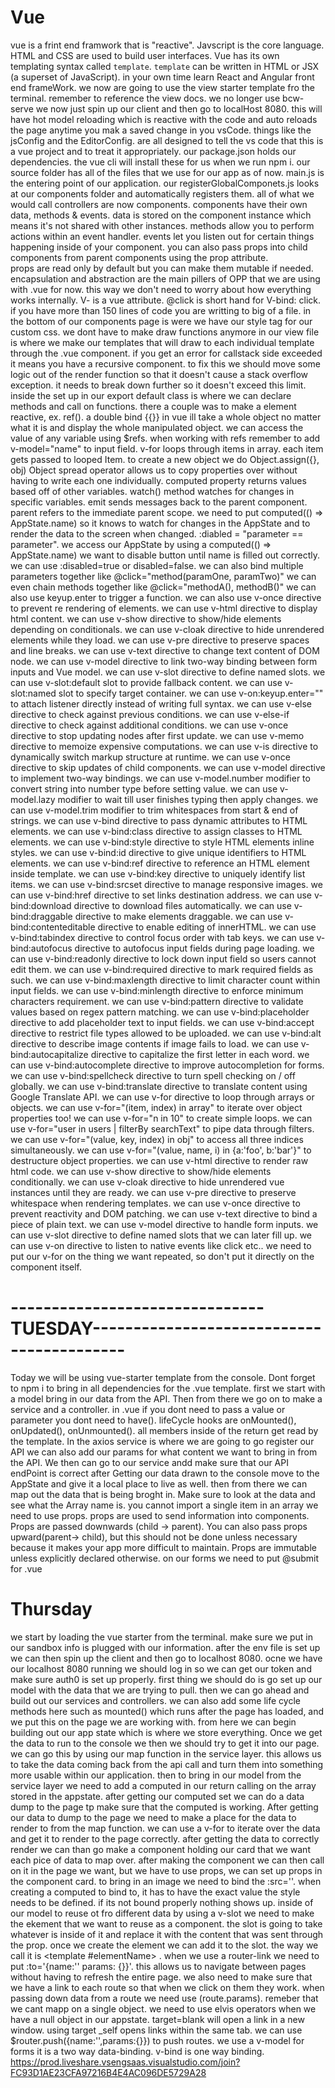 # Vue

vue is a frint end framwork that is "reactive".
Javscript is the core language.
HTML and CSS are used to build user interfaces.
Vue has its own templating syntax called `template`.
`template` can be written in HTML or JSX (a superset of JavaScript).
in your own time learn React and Angular front end frameWork.
we now are going to use the view starter template fro the terminal.
remember to reference the view docs.
we no longer use bcw-serve we now just spin up our client and then go to localHost 8080.
this will have hot model reloading which is reactive with the code and auto reloads the page anytime you mak a saved change in you vsCode.
things like the jsConfig and the EditorConfig. are all designed to tell the vs code that this is a vue project and to treat it appropriately.
our package.json holds our dependencies.
the vue cli will install these for us when we run npm i.
our source folder has all of the files that we use for our app as of now.
main.js is the entering point of our application.
our registerGlobalComponets.js looks at our components folder and automatically registers them.
all of what we would call controllers are now components.
components have their own data, methods & events.
data is stored on the component instance which means it's not shared with other instances.
methods allow you to perform actions within an event handler.
events let you listen out for certain things happening inside of your component.
you can also pass props into child components from parent components using the prop attribute.  
props are read only by default but you can make them mutable if needed.
encapsulation and abstraction are the main pillers of OPP that we are using with .vue for now.
this way we don't need to worry about how everything works internally.
V- is a vue attribute. 
@click is short hand for  V-bind: click.
if you have more than 150 lines of code you are writting to big of a file.
in the bottom of our components page is were we have our style tag for our custom css.
we dont have to make draw functions anymore in our view file is where we make our templates that will draw to each individual template through the .vue component.
if you get an error for callstack side exceeded it means you have a recursive component.
to fix this we should move some logic out of the render function so that it doesn't cause a stack overflow exception.
it needs to break down further so it doesn't exceed this limit.
inside the set up in our export default class is where we can declare methods and call on functions.
there a couple was to make a element reactive, ex. ref().
a double bind {{}} in vue ill take a whole object no matter what it is and display the whole manipulated object.
we can access the value of any variable using $refs.
when working with refs remember to add v-model="name" to input field.
v-for loops through items in array.
each item gets passed to looped Item.
to create a new object we do Object.assign({}, obj)
Object spread operator allows us to copy properties over without having to write each one individually.
computed property returns values based off of other variables.
watch() method watches for changes in specific variables.
emit sends messages back to the parent component.
parent refers to the immediate parent scope.
we need to put computed(() => AppState.name)
so it knows to watch for changes in the AppState and to render the data to the screen when changed.
:diabled = "parameter == parameter".
we access our AppState by using a computed(() => AppState.name)
we want to disable button until name is filled out correctly.
we can use :disabled=true or disabled=false.
we can also bind multiple parameters together like @click="method(paramOne, paramTwo)"
we can even chain methods together like @click="methodA(), methodB()"
we can also use keyup.enter to trigger a function.
we can also use v-once directive to prevent re rendering of elements.
we can use v-html directive to display html content.
we can use v-show directive to show/hide elements depending on conditionals.
we can use v-cloak directive to hide unrendered elements while they load.
we can use v-pre directive to preserve spaces and line breaks.
we can use v-text directive to change text content of DOM node.
we can use v-model directive to link two-way binding between form inputs and Vue model.
we can use v-slot directive to define named slots.
we can use v-slot:default slot to provide fallback content.
we can use v-slot:named slot to specify target container.
we can use v-on:keyup.enter="" to attach listener directly instead of writing full syntax.
we can use v-else directive to check against previous conditions.
we can use v-else-if directive to check against additional conditions.
we can use v-once directive to stop updating nodes after first update.
we can use v-memo directive to memoize expensive computations.
we can use v-is directive to dynamically switch markup structure at runtime.
we can use v-once directive to skip updates of child components.
we can use v-model directive to implement two-way bindings.
we can use v-model.number modifier to convert string into number type before setting value.
we can use v-model.lazy modifier to wait till user finishes typing then apply changes.
we can use v-model.trim modifier to trim whitespaces from start & end of strings.
we can use v-bind directive to pass dynamic attributes to HTML elements.
we can use v-bind:class directive to assign classes to HTML elements.
we can use v-bind:style directive to style HTML elements inline styles.
we can use v-bind:id directive to give unique identifiers to HTML elements.
we can use v-bind:ref directive to reference an HTML element inside template.
we can use v-bind:key directive to uniquely identify list items.
we can use v-bind:srcset directive to manage responsive images.
we can use v-bind:href directive to set links destination address.
we can use v-bind:download directive to download files automatically.
we can use v-bind:draggable directive to make elements draggable.
we can use v-bind:contenteditable directive to enable editing of innerHTML.
we can use v-bind:tabindex directive to control focus order with tab keys.
we can use v-bind:autofocus directive to autofocus input fields during page loading.
we can use v-bind:readonly directive to lock down input field so users cannot edit them.
we can use v-bind:required directive to mark required fields as such.
we can use v-bind:maxlength directive to limit character count within input fields.
we can use v-bind:minlength directive to enforce minimum characters requirement.
we can use v-bind:pattern directive to validate values based on regex pattern matching.
we can use v-bind:placeholder directive to add placeholder text to input fields.
we can use v-bind:accept directive to restrict file types allowed to be uploaded.
we can use v-bind:alt directive to describe image contents if image fails to load.
we can use v-bind:autocapitalize directive to capitalize the first letter in each word.
we can use v-bind:autocomplete directive to improve autocompletion for forms.
we can use v-bind:spellcheck directive to turn spell checking on / off globally.
we can use v-bind:translate directive to translate content using Google Translate API.
we can use v-for directive to loop through arrays or objects.
we can use v-for="(item, index) in array" to iterate over object properties too!
we can use v-for="n in 10" to create simple loops.
we can use v-for="user in users | filterBy searchText" to pipe data through filters.
we can use v-for="(value, key, index) in obj" to access all three indices simultaneously.
we can use v-for="(value, name, i) in {a:'foo', b:'bar'}" to destructure object properties.
we can use v-html directive to render raw html code.
we can use v-show directive to show/hide elements conditionally.
we can use v-cloak directive to hide unrendered vue instances until they are ready.
we can use v-pre directive to preserve whitespace when rendering templates.
we can use v-once directive to prevent reactivity and DOM patching.
we can use v-text directive to bind a piece of plain text.
we can use v-model directive to handle form inputs.
we can use v-slot directive to define named slots that we can later fill up.
we can use v-on directive to listen to native events like click etc..
we need to put our v-for on the thing we want repeated, so don't put it directly on the component itself.


# -------------------------------TUESDAY------------------------------------------
Today we will be using vue-starter template from the console.
Dont forget to npm i to bring in all dependencies for the .vue template.
first we start with a model bring in our data from the API.
Then from there we go on to make a service and a controller.
in .vue if you dont need to pass a value or parameter you dont need to have().
lifeCycle hooks are onMounted(), onUpdated(), onUnmounted().
all members inside of the return get read by the template.
In the axios service is where we are going to go register our API we can also add our params for what content we want to  bring in from the API.
We then can go to our service andd make sure that our API endPoint is correct
after Getting our data drawn to the console move to the AppState and give it a local place to live as well.
then from there we can map out the data that is being broght in.
Make sure to look at the data and see what the Array name is.
you cannot import a single item in an array we need to use props.
props are used to send information into components.
Props are passed downwards (child -> parent).
You can also pass props upward(parent-> child), but this should not be done unless necessary because it makes your app more difficult to maintain.
Props are immutable unless explicitly declared otherwise.
on our forms we need to put @submit for .vue
# Thursday
we start by loading the vue starter from the terminal.
make sure we put in our sandbox info is plugged with our information.
after the env file is set up we can then spin up the client and then go to localhost 8080.
ocne we have our localhost 8080 running we should log in so we can get our token and make sure auth0 is set up properly.
first thing we should do is go set up our model with the data that we are trying to pull.
then we can go ahead and build out our services and controllers.
we can also add some life cycle methods here such as mounted() which runs after the page has loaded, and we put this on the page we are working with.
from here we can begin building out our app state which is where we store everything.
Once we get the data to run to the console we then we should try to get it into our page.
we can go this by using our map function in the service layer.
this allows us to take the data coming back from the api call and turn them into something more usable within our application.
then to bring in our model from the service layer we need to add a computed in our return calling on the array stored in the appstate.
after getting our computed set we can do a data dump to the page tp make sure that the computed is working.
After getting our data to dump to the page we need to make a place for the data to render to from the map function.
we can use a v-for to iterate over the data and get it to render to the page correctly.
after getting the data to correctly render we can than go make a component holding our card that we want each pice of data to map over. 
after making the component we can then call on it in the page we want, but we have to use props, we can set up props in the component card.
to bring in an image we need to bind the :src=''.
when creating a computed to bind to, it has to have the exact value the style needs to be defined.
if its not bound properly nothing shows up.
inside of our model to reuse ot fro different data by using a v-slot
we need to make the ekement that we want to reuse as a component.
the slot is going to take whatever is inside of it and replace it with the content that was sent through the prop.
once we create the element we can add it to the slot.
the way we call it is <template #elementName> </template>.
when we use a router-link we need to put :to='{name:'' params: {}}'.
this allows us to navigate between pages without having to refresh the entire page.
we also need to make sure that we have a link to each route so that when we click on them they work.
when passing down data from a route we need use (route.params).
remeber that we cant mapp on a single object.
we need to use elvis operators when we have a null object in our appstate.
target=blank will open a link in a new window.
using target _self opens links within the same tab.
we can use $router.push({name:'',params:{}}) to push routes.
we use a v-model for forms it is a two way data-binding.
v-bind is one way binding.
https://prod.liveshare.vsengsaas.visualstudio.com/join?FC93D1AE23CFA97216B4E4AC096DE5729A28


